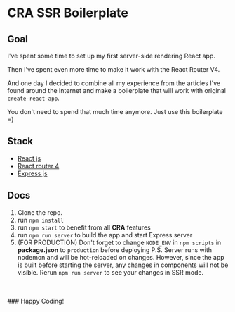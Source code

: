# CRA SSR Boilerplate

## Goal

I've spent some time to set up my first server-side rendering React app.

Then I've spent even more time to make it work with the React Router V4.

And one day I decided to combine all my experience from the articles I've found around the Internet and make a boilerplate that will work with original ```create-react-app```.

You don't need to spend that much time anymore. Just use this boilerplate =)

## Stack

- [React js](https://reactjs.org/)
- [React router 4](https://reacttraining.com/react-router/web/guides/quick-start)
- [Express js](http://expressjs.com/)

## Docs

1. Clone the repo.
2. run ```npm install```
3. run ```npm start``` to benefit from all **CRA** features
4. run ```npm run server``` to build the app and start Express server
5. (FOR PRODUCTION) Don't forget to change ```NODE_ENV``` in ```npm scripts``` in **package.json** to ```production``` before deploying
P.S. Server runs with nodemon and will be hot-reloaded on changes. However, since the app is built before starting the server, any changes in components will not be visible. Rerun ```npm run server``` to see your changes in SSR mode.


<br>
<br>
### Happy Coding!
